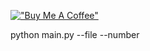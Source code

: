 [!["Buy Me A Coffee"](https://www.buymeacoffee.com/assets/img/custom_images/orange_img.png)](https://www.buymeacoffee.com/hayko1995)


python main.py --file <LVX file > --number <save frame numbers >